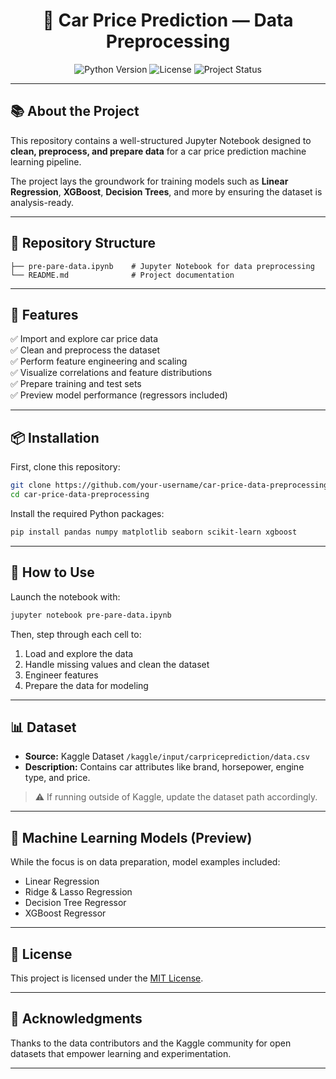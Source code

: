 <h1 align="center">🚗 Car Price Prediction — Data Preprocessing</h1>

<p align="center">
  <img src="https://img.shields.io/badge/python-3.8%2B-blue.svg" alt="Python Version">
  <img src="https://img.shields.io/badge/License-MIT-green.svg" alt="License">
  <img src="https://img.shields.io/badge/status-active-brightgreen.svg" alt="Project Status">
</p>

---

## 📚 About the Project

This repository contains a well-structured Jupyter Notebook designed to **clean, preprocess, and prepare data** for a car price prediction machine learning pipeline.

The project lays the groundwork for training models such as **Linear Regression**, **XGBoost**, **Decision Trees**, and more by ensuring the dataset is analysis-ready.

---

## 📁 Repository Structure

```
├── pre-pare-data.ipynb    # Jupyter Notebook for data preprocessing
└── README.md              # Project documentation
```

---

## 🚀 Features

✅ Import and explore car price data  
✅ Clean and preprocess the dataset  
✅ Perform feature engineering and scaling  
✅ Visualize correlations and feature distributions  
✅ Prepare training and test sets  
✅ Preview model performance (regressors included)

---

## 📦 Installation

First, clone this repository:

```bash
git clone https://github.com/your-username/car-price-data-preprocessing.git
cd car-price-data-preprocessing
```

Install the required Python packages:

```bash
pip install pandas numpy matplotlib seaborn scikit-learn xgboost
```

---

## 🧪 How to Use

Launch the notebook with:

```bash
jupyter notebook pre-pare-data.ipynb
```

Then, step through each cell to:

1. Load and explore the data
2. Handle missing values and clean the dataset
3. Engineer features
4. Prepare the data for modeling

---

## 📊 Dataset

- **Source:** Kaggle Dataset `/kaggle/input/carpriceprediction/data.csv`
- **Description:** Contains car attributes like brand, horsepower, engine type, and price.

> ⚠️ If running outside of Kaggle, update the dataset path accordingly.

---

## 🤖 Machine Learning Models (Preview)

While the focus is on data preparation, model examples included:
- Linear Regression
- Ridge & Lasso Regression
- Decision Tree Regressor
- XGBoost Regressor

---

## 📌 License

This project is licensed under the [MIT License](LICENSE).

---

## 🙌 Acknowledgments

Thanks to the data contributors and the Kaggle community for open datasets that empower learning and experimentation.

---


